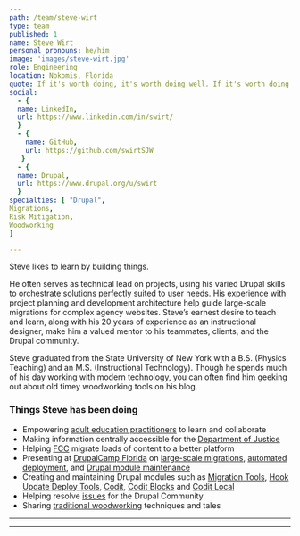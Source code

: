 ```yaml
---
path: /team/steve-wirt
type: team
published: 1
name: Steve Wirt
personal_pronouns: he/him
image: 'images/steve-wirt.jpg'
role: Engineering
location: Nokomis, Florida
quote: If it's worth doing, it's worth doing well. If it's worth doing well, it's gotta be done with a smile.
social: 
  - {
  name: LinkedIn,
  url: https://www.linkedin.com/in/swirt/
  }
  - {
    name: GitHub,
    url: https://github.com/swirtSJW
   }
  - {
  name: Drupal,
  url: https://www.drupal.org/u/swirt
  }
specialties: [ "Drupal",
Migrations,
Risk Mitigation,
Woodworking
]

---
```


Steve likes to learn by building things.

He often serves as technical lead on projects, using his varied Drupal skills to orchestrate solutions perfectly suited to user needs. His experience with project planning and development architecture help guide large-scale migrations for complex agency websites. Steve’s earnest desire to teach and learn, along with his 20 years of experience as an instructional designer, make him a valued mentor to his teammates, clients, and the Drupal community.

Steve graduated from the State University of New York with a B.S. (Physics Teaching) and an M.S. (Instructional Technology). Though he spends much of his day working with modern technology, you can often find him geeking out about old timey woodworking tools on his blog.




### Things Steve has been doing
* Empowering [adult education practitioners](https://civicactions.com/case-study/lincs/) to learn and collaborate
* Making information centrally accessible for the [Department of Justice](https://www.justice.gov/)
* Helping [FCC](https://civicactions.com/case-study/fcc/) migrate loads of content to a better platform
* Presenting at [DrupalCamp Florida](https://www.fldrupal.camp/) on [large-scale migrations](http://2017.fldrupal.camp/sessions/approved/florida-drupalcamp-2017/development-performance/migrating-monsters/index.html), [automated deployment](http://2016.fldrupal.camp/sessions/florida-drupalcamp-2016/development-performance/look-ma-no-hands-deployment/index.html), and [Drupal module maintenance](https://www.fldrupal.camp/sessions/development-performance/zen-and-art-drupal-module-maintenance)
* Creating and maintaining Drupal modules such as [Migration Tools](https://www.drupal.org/project/migration_tools), [Hook Update Deploy Tools](https://www.drupal.org/project/hook_update_deploy_tools), [Codit](https://www.drupal.org/project/codit), [Codit Blocks](https://www.drupal.org/project/codit_blocks) and [Codit Local](https://www.drupal.org/project/codit_local)
* Helping resolve [issues](https://www.drupal.org/u/swirt/issue-credits) for the Drupal Community
* Sharing [traditional woodworking](http://www.timberframe-tools.com/about/) techniques and tales

-----------------------------------

------------------------------
